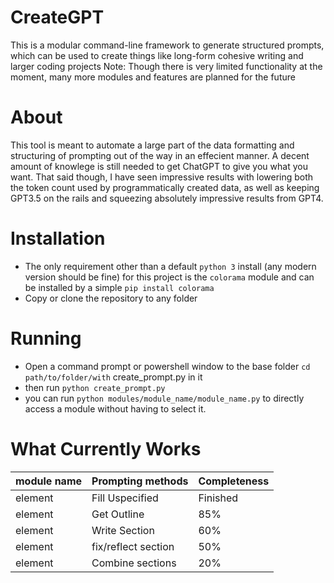 # CreateGPT
This is a modular command-line framework to generate structured prompts, which can be used to create things like long-form cohesive writing and larger coding projects
Note: Though there is very limited functionality at the moment, many more modules and features are planned for the future

# About
This tool is meant to automate a large part of the data formatting and structuring of prompting out of the way in an effecient manner. A decent amount of knowlege is still needed to get ChatGPT to give you what you want. That said though, I have seen impressive results with lowering both the token count used by programmatically created data, as well as keeping GPT3.5 on the rails and squeezing absolutely impressive results from GPT4.

# Installation
* The only requirement other than a default ```python 3``` install (any modern version should be fine) for this project is the ```colorama``` module and can be installed by a simple ```pip install colorama```
* Copy or clone the repository to any folder

# Running
* Open a command prompt or powershell window to the base folder ```cd path/to/folder/with``` create_prompt.py in it
* then run ```python create_prompt.py```
* you can run ```python modules/module_name/module_name.py``` to directly access a module without having to select it.

# What Currently Works
module name     | Prompting methods | Completeness
------------- | -------------       |----------------
element  | Fill Uspecified          |Finished
element  | Get Outline          |85%
element  | Write Section          |60%
element  | fix/reflect section          |50%
element  | Combine sections       |20%
